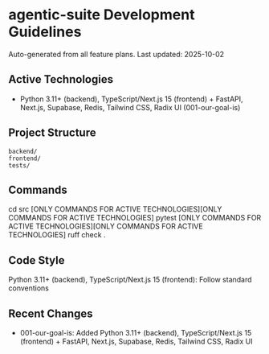 # agentic-suite Development Guidelines

Auto-generated from all feature plans. Last updated: 2025-10-02

## Active Technologies
- Python 3.11+ (backend), TypeScript/Next.js 15 (frontend) + FastAPI, Next.js, Supabase, Redis, Tailwind CSS, Radix UI (001-our-goal-is)

## Project Structure
```
backend/
frontend/
tests/
```

## Commands
cd src [ONLY COMMANDS FOR ACTIVE TECHNOLOGIES][ONLY COMMANDS FOR ACTIVE TECHNOLOGIES] pytest [ONLY COMMANDS FOR ACTIVE TECHNOLOGIES][ONLY COMMANDS FOR ACTIVE TECHNOLOGIES] ruff check .

## Code Style
Python 3.11+ (backend), TypeScript/Next.js 15 (frontend): Follow standard conventions

## Recent Changes
- 001-our-goal-is: Added Python 3.11+ (backend), TypeScript/Next.js 15 (frontend) + FastAPI, Next.js, Supabase, Redis, Tailwind CSS, Radix UI

<!-- MANUAL ADDITIONS START -->
<!-- MANUAL ADDITIONS END -->